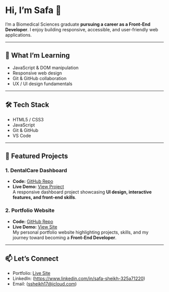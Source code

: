 # Hi, I’m Safa 👋

I’m a Biomedical Sciences graduate **pursuing a career as a Front-End Developer**. 
I enjoy building responsive, accessible, and user-friendly web applications.  

---

## 🚀 What I’m Learning
- JavaScript & DOM manipulation  
- Responsive web design  
- Git & GitHub collaboration  
- UX / UI design fundamentals  

---

## 🛠️ Tech Stack
- HTML5 / CSS3  
- JavaScript  
- Git & GitHub  
- VS Code  

---

## 🔗 Featured Projects

### 1. DentalCare Dashboard
- **Code:** [GitHub Repo](https://github.com/ssheikh17/DentalCare-Dashboard)  
- **Live Demo:** [View Project](https://your-live-demo-link.com)  
A responsive dashboard project showcasing **UI design, interactive features, and front-end skills**.

### 2. Portfolio Website
- **Code:** [GitHub Repo](https://github.com/ssheikh17/safa-sheikh-portfolio)  
- **Live Demo:** [View Site](https://ssheikh17.github.io/safa-sheikh-portfolio/)  
My personal portfolio website highlighting projects, skills, and my journey toward becoming a **Front-End Developer**.

---

## 📫 Let’s Connect
- Portfolio: [Live Site](https://ssheikh17.github.io/safa-sheikh-portfolio/)  
- LinkedIn: (https://www.linkedin.com/in/safa-sheikh-325a71220)  
- Email: (ssheikh17@icloud.com)
